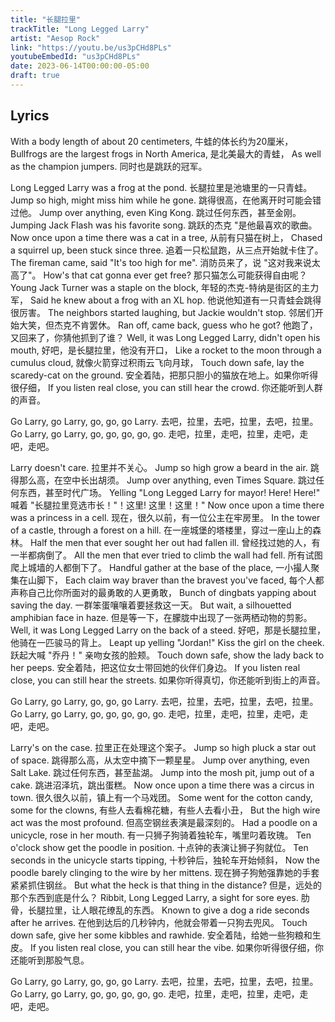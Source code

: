 ```yaml
---
title: "长腿拉里"
trackTitle: "Long Legged Larry"
artist: "Aesop Rock"
link: "https://youtu.be/us3pCHd8PLs"
youtubeEmbedId: "us3pCHd8PLs"
date: 2023-06-14T00:00:00-05:00
draft: true
---
```


## Lyrics

With a body length of about 20 centimeters,
<span class="target">牛蛙的体长约为20厘米，</span>
Bullfrogs are the largest frogs in North America,
<span class="target">是北美最大的青蛙，</span>
As well as the champion jumpers.
<span class="target">同时也是跳跃的冠军。</span>

Long Legged Larry was a frog at the pond.
<span class="target">长腿拉里是池塘里的一只青蛙。</span>
Jump so high, might miss him while he gone.
<span class="target">跳得很高，在他离开时可能会错过他。</span>
Jump over anything, even King Kong.
<span class="target">跳过任何东西，甚至金刚。</span>
Jumping Jack Flash was his favorite song.
<span class="target">跳跃的杰克 "是他最喜欢的歌曲。</span>
Now once upon a time there was a cat in a tree,
<span class="target">从前有只猫在树上，</span>
Chased a squirrel up, been stuck since three.
<span class="target">追着一只松鼠跑，从三点开始就卡住了。</span>
The fireman came, said "It's too high for me".
<span class="target">消防员来了，说 "这对我来说太高了"。</span>
How's that cat gonna ever get free?
<span class="target">那只猫怎么可能获得自由呢？</span>
Young Jack Turner was a staple on the block,
<span class="target">年轻的杰克-特纳是街区的主力军，</span>
Said he knew about a frog with an XL hop.
<span class="target">他说他知道有一只青蛙会跳得很厉害。</span>
The neighbors started laughing, but Jackie wouldn't stop.
<span class="target">邻居们开始大笑，但杰克不肯罢休。</span>
Ran off, came back, guess who he got?
<span class="target">他跑了，又回来了，你猜他抓到了谁？</span>
Well, it was Long Legged Larry, didn't open his mouth,
<span class="target">好吧，是长腿拉里，他没有开口，</span>
Like a rocket to the moon through a cumulus cloud,
<span class="target">就像火箭穿过积雨云飞向月球，</span>
Touch down safe, lay the scaredy-cat on the ground.
<span class="target">安全着陆，把那只胆小的猫放在地上。如果你听得很仔细，</span>
If you listen real close, you can still hear the crowd.
<span class="target">你还能听到人群的声音。</span>

Go Larry, go Larry, go, go, go Larry.
<span class="target">去吧，拉里，去吧，拉里，去吧，拉里。</span>
Go Larry, go Larry, go, go, go, go, go.
<span class="target">走吧，拉里，走吧，拉里，走吧，走吧，走吧。</span>

Larry doesn't care.
<span class="target">拉里并不关心。</span>
Jump so high grow a beard in the air.
<span class="target">跳得那么高，在空中长出胡须。</span>
Jump over anything, even Times Square.
<span class="target">跳过任何东西，甚至时代广场。</span>
Yelling "Long Legged Larry for mayor! Here! Here!"
<span class="target">喊着 "长腿拉里竞选市长！"！这里! 这里！这里！"</span>
Now once upon a time there was a princess in a cell.
<span class="target">现在，很久以前，有一位公主在牢房里。</span>
In the tower of a castle, through a forest on a hill.
<span class="target">在一座城堡的塔楼里，穿过一座山上的森林。</span>
Half the men that ever sought her out had fallen ill.
<span class="target">曾经找过她的人，有一半都病倒了。</span>
All the men that ever tried to climb the wall had fell.
<span class="target">所有试图爬上城墙的人都倒下了。</span>
Handful gather at the base of the place,
<span class="target">一小撮人聚集在山脚下，</span>
Each claim way braver than the bravest you've faced,
<span class="target">每个人都声称自己比你所面对的最勇敢的人更勇敢，</span>
Bunch of dingbats yapping about saving the day.
<span class="target">一群笨蛋嚷嚷着要拯救这一天。</span>
But wait, a silhouetted amphibian face in haze.
<span class="target">但是等一下，在朦胧中出现了一张两栖动物的剪影。</span>
Well, it was Long Legged Larry on the back of a steed.
<span class="target">好吧，那是长腿拉里，他骑在一匹骏马的背上。</span>
Leapt up yelling "Jordan!" Kiss the girl on the cheek.
<span class="target">跃起大喊 "乔丹！" 亲吻女孩的脸颊。</span>
Touch down safe, show the lady back to her peeps.
<span class="target">安全着陆，把这位女士带回她的伙伴们身边。</span>
If you listen real close, you can still hear the streets.
<span class="target">如果你听得真切，你还能听到街上的声音。</span>

Go Larry, go Larry, go, go, go Larry.
<span class="target">去吧，拉里，去吧，拉里，去吧，拉里。</span>
Go Larry, go Larry, go, go, go, go, go.
<span class="target">走吧，拉里，走吧，拉里，走吧，走吧，走吧。</span>

Larry's on the case.
<span class="target">拉里正在处理这个案子。</span>
Jump so high pluck a star out of space.
<span class="target">跳得那么高，从太空中摘下一颗星星。</span>
Jump over anything, even Salt Lake.
<span class="target">跳过任何东西，甚至盐湖。</span>
Jump into the mosh pit, jump out of a cake.
<span class="target">跳进沼泽坑，跳出蛋糕。</span>
Now once upon a time there was a circus in town.
<span class="target">很久很久以前，镇上有一个马戏团。</span>
Some went for the cotton candy, some for the clowns,
<span class="target">有些人去看棉花糖，有些人去看小丑，</span>
But the high wire act was the most profound.
<span class="target">但高空钢丝表演是最深刻的。</span>
Had a poodle on a unicycle, rose in her mouth.
<span class="target">有一只狮子狗骑着独轮车，嘴里叼着玫瑰。</span>
Ten o'clock show get the poodle in position.
<span class="target">十点钟的表演让狮子狗就位。</span>
Ten seconds in the unicycle starts tipping,
<span class="target">十秒钟后，独轮车开始倾斜，</span>
Now the poodle barely clinging to the wire by her mittens.
<span class="target">现在狮子狗勉强靠她的手套紧紧抓住钢丝。</span>
But what the heck is that thing in the distance?
<span class="target">但是，远处的那个东西到底是什么？</span>
Ribbit, Long Legged Larry, a sight for sore eyes.
<span class="target">肋骨，长腿拉里，让人眼花缭乱的东西。</span>
Known to give a dog a ride seconds after he arrives.
<span class="target">在他到达后的几秒钟内，他就会带着一只狗去兜风。</span>
Touch down safe, give her some kibbles and rawhide.
<span class="target">安全着陆，给她一些狗粮和生皮。</span>
If you listen real close, you can still hear the vibe.
<span class="target">如果你听得很仔细，你还能听到那股气息。</span>

Go Larry, go Larry, go, go, go Larry.
<span class="target">去吧，拉里，去吧，拉里，去吧，拉里。</span>
Go Larry, go Larry, go, go, go, go, go.
<span class="target">走吧，拉里，走吧，拉里，走吧，走吧，走吧。</span>

